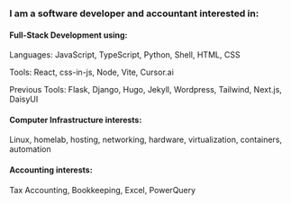 ### I am a software developer and accountant interested in:

#### Full-Stack Development using:
Languages:
JavaScript, TypeScript, Python, Shell, HTML, CSS

Tools:
React, css-in-js, Node, Vite, Cursor.ai

Previous Tools:
Flask, Django, Hugo, Jekyll, Wordpress, Tailwind, Next.js, DaisyUI

#### Computer Infrastructure interests:
Linux, homelab, hosting, networking, hardware, virtualization, containers, automation

#### Accounting interests:
Tax Accounting, Bookkeeping, Excel, PowerQuery
